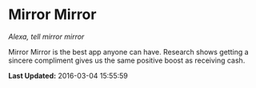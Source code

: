 # Mirror Mirror
*Alexa, tell mirror mirror*

Mirror Mirror is the best app anyone can have. Research shows getting a sincere compliment gives us the same positive boost as receiving cash.

**Last Updated:** 2016-03-04 15:55:59